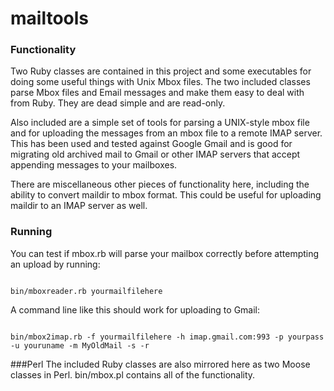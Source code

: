 # mailtools

### Functionality
Two Ruby classes are contained in this project and some executables
for doing some useful things with Unix Mbox files.  The two included
classes parse Mbox files and Email messages and make them easy to
deal with from Ruby.  They are dead simple and are read-only.

Also included are a simple set of tools for parsing a UNIX-style
mbox file and for uploading the messages from an mbox file to a
remote IMAP server.  This has been used and tested against Google
Gmail and is good for migrating old archived mail to Gmail or other
IMAP servers that accept appending messages to your mailboxes.

There are miscellaneous other pieces of functionality here,
including the ability to convert maildir to mbox format.  This
could be useful for uploading maildir to an IMAP server as well.

### Running
You can test if mbox.rb will parse your mailbox correctly before
attempting an upload by running:

<code>
bin/mboxreader.rb yourmailfilehere
</code>

A command line like this should work for uploading to Gmail:

<code>
bin/mbox2imap.rb -f yourmailfilehere -h imap.gmail.com:993 -p yourpass -u youruname -m MyOldMail -s -r
</code>

###Perl
The included Ruby classes are also mirrored here as two Moose
classes in Perl.  bin/mbox.pl contains all of the functionality.
